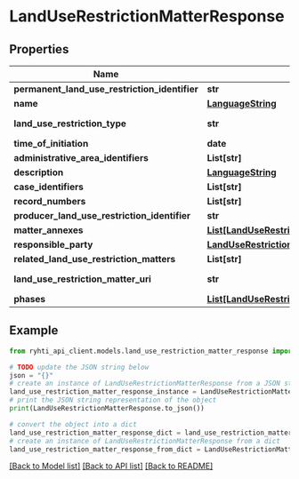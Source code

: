 # LandUseRestrictionMatterResponse


## Properties

Name | Type | Description | Notes
------------ | ------------- | ------------- | -------------
**permanent_land_use_restriction_identifier** | **str** | Alueidenkäytön rajoituksen pysyvä tunnus | 
**name** | [**LanguageString**](LanguageString.md) | Lokalisoitu merkkijono-luokka eri kielille. Lisää vähintään yksi kieli. | 
**land_use_restriction_type** | **str** | Alueidenkäytön rajoituksen tyyppi. Käytetään koodistoa &lt;a href&#x3D;\&quot;http://uri.suomi.fi/codelist/rytj/alueidenkaytonRajoituksenLaji\&quot;&gt;http://uri.suomi.fi/codelist/rytj/alueidenkaytonRajoituksenLaji&lt;/a&gt; | 
**time_of_initiation** | **date** | Vireilletulopäivämäärä | 
**administrative_area_identifiers** | **List[str]** | hallinnollisen alueen tunnukset | 
**description** | [**LanguageString**](LanguageString.md) | Lokalisoitu merkkijono-luokka eri kielille. Lisää vähintään yksi kieli. | [optional] 
**case_identifiers** | **List[str]** | Asianhallintatunnukset | [optional] 
**record_numbers** | **List[str]** | Diaarinumerot | [optional] 
**producer_land_use_restriction_identifier** | **str** | Kunnan antama alueidenkäytön rajoituksen tunnus | [optional] 
**matter_annexes** | [**List[LandUseRestrictionAttachmentDocument]**](LandUseRestrictionAttachmentDocument.md) | AsianLiitteet | [optional] 
**responsible_party** | [**LandUseRestrictionOperator**](LandUseRestrictionOperator.md) | Vastuutaho | [optional] 
**related_land_use_restriction_matters** | **List[str]** | Liittyvät alueidenkäytön rajoituksen asiat | [optional] 
**land_use_restriction_matter_uri** | **str** | Luokan pysyvä URI -muotoinen viittaustunniste (https://uri.rakennetunymparistontietojarjestelma.fi/landuserestrictionmatter/{identifier}) | [optional] [readonly] 
**phases** | [**List[LandUseRestrictionMatterPhase]**](LandUseRestrictionMatterPhase.md) | Vaiheet | 

## Example

```python
from ryhti_api_client.models.land_use_restriction_matter_response import LandUseRestrictionMatterResponse

# TODO update the JSON string below
json = "{}"
# create an instance of LandUseRestrictionMatterResponse from a JSON string
land_use_restriction_matter_response_instance = LandUseRestrictionMatterResponse.from_json(json)
# print the JSON string representation of the object
print(LandUseRestrictionMatterResponse.to_json())

# convert the object into a dict
land_use_restriction_matter_response_dict = land_use_restriction_matter_response_instance.to_dict()
# create an instance of LandUseRestrictionMatterResponse from a dict
land_use_restriction_matter_response_from_dict = LandUseRestrictionMatterResponse.from_dict(land_use_restriction_matter_response_dict)
```
[[Back to Model list]](../README.md#documentation-for-models) [[Back to API list]](../README.md#documentation-for-api-endpoints) [[Back to README]](../README.md)



